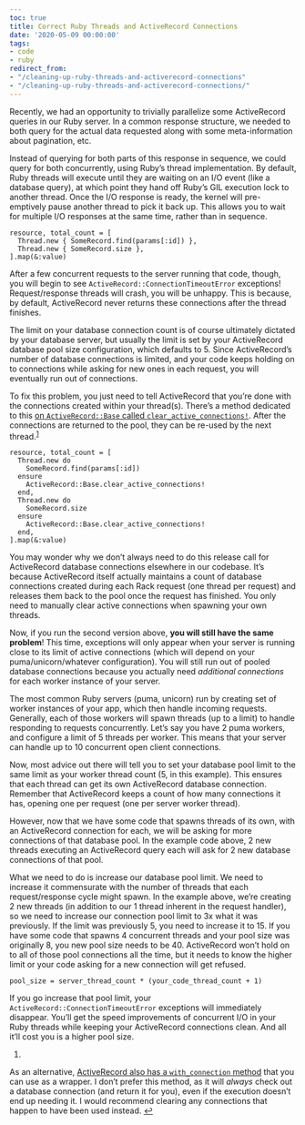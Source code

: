 ```yaml
---
toc: true
title: Correct Ruby Threads and ActiveRecord Connections
date: '2020-05-09 00:00:00'
tags:
- code
- ruby
redirect_from:
- "/cleaning-up-ruby-threads-and-activerecord-connections"
- "/cleaning-up-ruby-threads-and-activerecord-connections/"
---
```


Recently, we had an opportunity to trivially parallelize some ActiveRecord queries in our Ruby server. In a common response structure, we needed to both query for the actual data requested along with some meta-information about pagination, etc.

Instead of querying for both parts of this response in sequence, we could query for both concurrently, using Ruby’s thread implementation. By default, Ruby threads will execute until they are waiting on an I/O event (like a database query), at which point they hand off Ruby’s GIL execution lock to another thread. Once the I/O response is ready, the kernel will pre-emptively pause another thread to pick it back up. This allows you to wait for multiple I/O responses at the same time, rather than in sequence.

    resource, total_count = [
      Thread.new { SomeRecord.find(params[:id]) },
      Thread.new { SomeRecord.size },
    ].map(&:value)

After a few concurrent requests to the server running that code, though, you will begin to see `ActiveRecord::ConnectionTimeoutError` exceptions! Request/response threads will crash, you will be unhappy. This is because, by default, ActiveRecord never returns these connections after the thread finishes.

The limit on your database connection count is of course ultimately dictated by your database server, but usually the limit is set by your ActiveRecord database pool size configuration, which defaults to 5. Since ActiveRecord’s number of database connections is limited, and your code keeps holding on to connections while asking for new ones in each request, you will eventually run out of connections.

To fix this problem, you just need to tell ActiveRecord that you’re done with the connections created within your thread(s). There’s a method dedicated to this [on `ActiveRecord::Base` called `clear_active_connections!`](https://api.rubyonrails.org/classes/ActiveRecord/ConnectionAdapters/ConnectionHandler.html#method-i-clear_active_connections-21). After the connections are returned to the pool, they can be re-used by the next thread.<sup><a href="#fn:1">1</a></sup>

    resource, total_count = [
      Thread.new do
        SomeRecord.find(params[:id])
      ensure
        ActiveRecord::Base.clear_active_connections!
      end,
      Thread.new do
        SomeRecord.size
      ensure
        ActiveRecord::Base.clear_active_connections!
      end,
    ].map(&:value)

You may wonder why we don’t always need to do this release call for ActiveRecord database connections elsewhere in our codebase. It’s because ActiveRecord itself actually maintains a count of database connections created during each Rack request (one thread per request) and releases them back to the pool once the request has finished. You only need to manually clear active connections when spawning your own threads.

Now, if you run the second version above, **you will still have the same problem**! This time, exceptions will only appear when your server is running close to its limit of active connections (which will depend on your puma/unicorn/whatever configuration). You will still run out of pooled database connections because you actually need _additional connections_ for each worker instance of your server.

The most common Ruby servers (puma, unicorn) run by creating set of worker instances of your app, which then handle incoming requests. Generally, each of those workers will spawn threads (up to a limit) to handle responding to requests concurrently. Let’s say you have 2 puma workers, and configure a limit of 5 threads per worker. This means that your server can handle up to 10 concurrent open client connections.

Now, most advice out there will tell you to set your database pool limit to the same limit as your worker thread count (5, in this example). This ensures that each thread can get its own ActiveRecord database connection. Remember that ActiveRecord keeps a count of how many connections it has, opening one per request (one per server worker thread).

However, now that we have some code that spawns threads of its own, with an ActiveRecord connection for each, we will be asking for more connections of that database pool. In the example code above, 2 new threads executing an ActiveRecord query each will ask for 2 new database connections of that pool.

What we need to do is increase our database pool limit. We need to increase it commensurate with the number of threads that each request/response cycle might spawn. In the example above, we’re creating 2 new threads (in addition to our 1 thread inherent in the request handler), so we need to increase our connection pool limit to 3x what it was previously. If the limit was previously 5, you need to increase it to 15. If you have some code that spawns 4 concurrent threads and your pool size was originally 8, you new pool size needs to be 40. ActiveRecord won’t hold on to all of those pool connections all the time, but it needs to know the higher limit or your code asking for a new connection will get refused.

    pool_size = server_thread_count * (your_code_thread_count + 1)

If you go increase that pool limit, your `ActiveRecord::ConnectionTimeoutError` exceptions will immediately disappear. You’ll get the speed improvements of concurrent I/O in your Ruby threads while keeping your ActiveRecord connections clean. And all it’ll cost you is a higher pool size.

1. 

As an alternative, [ActiveRecord also has a `with_connection` method](https://api.rubyonrails.org/classes/ActiveRecord/ConnectionAdapters/ConnectionPool.html#method-i-with_connection) that you can use as a wrapper. I don’t prefer this method, as it will _always_ check out a database connection (and return it for you), even if the execution doesn’t end up needing it. I would recommend clearing any connections that happen to have been used instead. [↩︎](#fnref:1)

